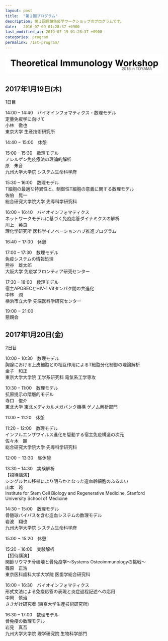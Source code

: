 ```yaml
---
layout: post
title:  "第１回プログラム"
description: 第１回理論免疫学ワークショップのプログラムです。
date:   2016-07-09 01:28:37 +0900
last_modified_at: 2019-07-19 01:28:37 +0900
categories: program
permalink: /1st-program/
---
```


![](/assets/images/ws-2.png "第２回理論免疫学ワークショップ")

## 2017年1月19日(木)
1日目

14:00 – 14:40　バイオインフォマティクス・数理モデル  
定量免疫学に向けて  
小林　徹也  
東京大学 生産技術研究所

14:40 − 15:00　休憩

15:00 – 15:30　数理モデル  
アレルゲン免疫療法の理論的解析  
原　朱音  
九州大学大学院 システム生命科学府

15:30 – 16:00　数理モデル  
T細胞の最適な特異性と、制御性T細胞の意義に関する数理モデル  
佐伯　晃一  
総合研究大学院大学 先導科学研究科

16:00 – 16:40　バイオインフォマティクス  
ネットワークモデルに基づく免疫応答ダイナミクスの解析  
川上　英良  
理化学研究所 医科学イノベーションハブ推進プログラム

16:40 − 17:00　休憩

17:00 – 17:30　数理モデル  
免疫システムの情報処理  
熊谷　雄太郎  
大阪大学 免疫学フロンティア研究センター

17:30 – 18:00　数理モデル  
宿主APOBECとHIV-1 Vifタンパク間の共進化  
中林　潤  
横浜市立大学 先端医科学研究センター

19:00 − 21:00  
懇親会

## 2017年1月20日(金)
2日目

10:00 – 10:30　数理モデル  
胸腺における上皮細胞との相互作用によるT細胞分化制御の理論解析  
金子　和正  
東京大学大学院 工学系研究科 電気系工学専攻

10:30 – 11:00　数理モデル  
抗原提示の階層的モデル  
寺口　俊介  
東北大学 東北メディカルメガバンク機構 ゲノム解析部門

11:00 − 11:20　休憩

11:20 – 12:00　数理モデル  
インフルエンザウイルス進化を駆動する宿主免疫構造の次元  
佐々木　顕  
総合研究大学院大学 先導科学研究科

12:00 − 13:30　昼休憩

13:30 – 14:30　実験解析  
【招待講演】  
シングルセル移植により明らかとなった造血幹細胞のふるまい  
山本　玲  
Institute for Stem Cell Biology and Regenerative Medicine, Stanford University School of Medicine

14:30 – 15:00　数理モデル  
骨髄球バイパスを含む造血システムの数理モデル  
岩波　翔也  
九州大学大学院 システム生命科学府

15:00 − 15:20　休憩

15:20 – 16:00　実験解析  
【招待講演】  
関節リウマチ骨破壊と骨免疫学〜Systems Osteoimmunologyの挑戦〜  
篠原　正浩  
東京医科歯科大学大学院 医歯学総合研究科

16:00 – 16:30　バイオインフォマティクス  
形式文法による免疫応答の表現と炎症過程記述への応用  
中岡　慎治  
さきがけ研究者 (東京大学生産技術研究所)

16:30 – 17:00　数理モデル  
骨免疫の数理モデル  
岩見　真吾  
九州大学大学院 理学研究院 生物科学部門

